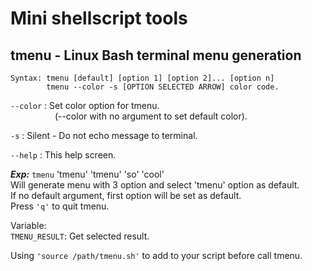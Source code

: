 # Mini shellscript tools

tmenu - Linux Bash terminal menu generation
-------------------------------------------

```
Syntax: tmenu [default] [option 1] [option 2]... [option n]
        tmenu --color -s [OPTION SELECTED ARROW] color code.
```

`--color` : Set color option for tmenu.<br>
&nbsp;&nbsp;&nbsp;&nbsp;&nbsp;&nbsp;&nbsp;&nbsp;&nbsp;&nbsp;&nbsp;&nbsp;&nbsp;&nbsp;&nbsp;&nbsp;&nbsp; (--color with no argument to set default color).

`-s`	: Silent - Do not echo message to terminal.

`--help` : This help screen.

***Exp:*** `tmenu` 'tmenu' 'tmenu' 'so' 'cool'<br>
Will generate menu with 3 option and select 'tmenu' option as default.<br>
If no default argument, first option will be set as default.<br>
Press `'q'` to quit tmenu.

Variable:<br>
`TMENU_RESULT`: Get selected result.

Using `'source /path/tmenu.sh'` to add to your script before call tmenu.

